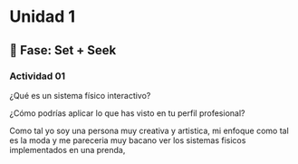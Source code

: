 # Unidad 1

## 🔎 Fase: Set + Seek
### Actividad 01  

¿Qué es un sistema físico interactivo?  

¿Cómo podrías aplicar lo que has visto en tu perfil profesional? 

Como tal yo soy una persona muy creativa y artistica, mi enfoque como tal es la moda y me pareceria muy bacano ver los sistemas fisicos implementados en una prenda, 
